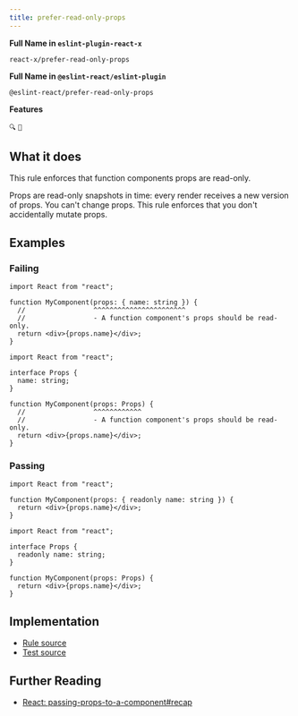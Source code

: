 ```yaml
---
title: prefer-read-only-props
---
```


**Full Name in `eslint-plugin-react-x`**

```plain copy
react-x/prefer-read-only-props
```

**Full Name in `@eslint-react/eslint-plugin`**

```plain copy
@eslint-react/prefer-read-only-props
```

**Features**

`🔍` `💭`

## What it does

This rule enforces that function components props are read-only.

Props are read-only snapshots in time: every render receives a new version of props. You can't change props. This rule enforces that you don't accidentally mutate props.

## Examples

### Failing

```tsx
import React from "react";

function MyComponent(props: { name: string }) {
  //                 ^^^^^^^^^^^^^^^^^^^^^^^
  //                 - A function component's props should be read-only.
  return <div>{props.name}</div>;
}
```

```tsx
import React from "react";

interface Props {
  name: string;
}

function MyComponent(props: Props) {
  //                 ^^^^^^^^^^^^
  //                 - A function component's props should be read-only.
  return <div>{props.name}</div>;
}
```

### Passing

```tsx
import React from "react";

function MyComponent(props: { readonly name: string }) {
  return <div>{props.name}</div>;
}
```

```tsx
import React from "react";

interface Props {
  readonly name: string;
}

function MyComponent(props: Props) {
  return <div>{props.name}</div>;
}
```

## Implementation

- [Rule source](https://github.com/Rel1cx/eslint-react/tree/main/packages/plugins/eslint-plugin-react-x/src/rules/prefer-read-only-props.ts)
- [Test source](https://github.com/Rel1cx/eslint-react/tree/main/packages/plugins/eslint-plugin-react-x/src/rules/prefer-read-only-props.spec.ts)

## Further Reading

- [React: passing-props-to-a-component#recap](https://react.dev/learn/passing-props-to-a-component#recap)
